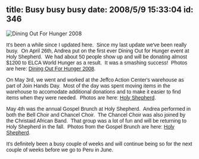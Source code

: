 title: Busy busy busy
date: 2008/5/9 15:33:04
id: 346
---
![Dining Out For Hunger 2008](/journal_images/mini-DSC02667-journal.jpg)

<font face="Arial">It's been a while since I updated here.  Since my last update we've been really busy.  On April 26th, Andrea put on the first ever Dining Out for Hunger event at Holy Shepherd.  We had about 50 people show up and will be donating almost $1200 to ELCA World Hunger as a result.  It was a smashing success!  Photos are here: [Dining Out For Hunger 2008](PhotoAlbum.aspx?ID=DINEOUTFORHUNGER2008).</font>

<font face="Arial">On May 3rd, we went and worked at the Jeffco Action Center's warehouse as part of Join Hands Day.  Most of the day was spent moving items in the warehouse to accomodate additional donations and to make it easier to find items when they were needed.  Photos are here: [Holy Shepherd](PhotoAlbum.aspx?ID=HOLY).</font>

<font face="Arial">May 4th was the annual Gospel Brunch at Holy Shepherd.  Andrea performed in both the Bell Choir and Chancel Choir.  The Chancel Choir was also joined by the Christaid African Band.  That group was a lot of fun and will be returning to Holy Shepherd in the fall.  Photos from the Gospel Brunch are here: [Holy Shepherd](PhotoAlbum.aspx?ID=HOLY).</font>

<font face="Arial">It's definitely been a busy couple of weeks and will continue being so for the next couple of weeks before we go to Peru in June.</font>